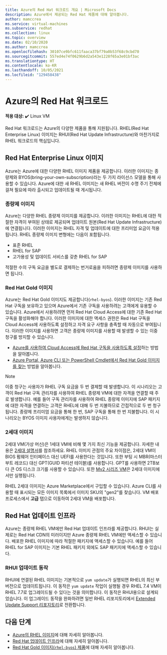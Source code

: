 ```yaml
---
title: Azure의 Red Hat 워크로드 개요 | Microsoft Docs
description: Azure에서 제공되는 Red Hat 제품에 대해 알아봅니다.
author: mamccrea
ms.service: virtual-machines
ms.subservice: redhat
ms.collection: linux
ms.topic: overview
ms.date: 02/10/2020
ms.author: mamccrea
ms.openlocfilehash: 30107ce9bfc611faaca37bf79a0b53f68c9cbd70
ms.sourcegitcommit: 557ed4e74f0629b6d2a543e1228f65a3e01bf3ac
ms.translationtype: HT
ms.contentlocale: ko-KR
ms.lasthandoff: 10/05/2021
ms.locfileid: "129458438"
---
```

# <a name="red-hat-workloads-on-azure"></a>Azure의 Red Hat 워크로드

**적용 대상:** :heavy_check_mark: Linux VM 

Red Hat 워크로드는 Azure의 다양한 제품을 통해 지원됩니다. RHEL(Red Hat Enterprise Linux) 이미지는 RHUI(Red Hat Update Infrastructure)와 마찬가지로 RHEL 워크로드의 핵심입니다.

## <a name="red-hat-enterprise-linux-images"></a>Red Hat Enterprise Linux 이미지

Azure는 Azure에 대한 다양한 RHEL 이미지 제품을 제공합니다. 이러한 이미지는 종량제와 BYOS(bring-your-own-subscription)라는 두 가지 라이선스 모델을 통해 사용할 수 있습니다. Azure에 대한 새 RHEL 이미지는 새 RHEL 버전이 수명 주기 전체에 걸쳐 필요에 따라 출시되고 업데이트될 때 게시됩니다.

### <a name="pay-as-you-go-images"></a>종량제 이미지

Azure는 다양한 RHEL 종량제 이미지를 제공합니다. 이러한 이미지는 RHEL에 대한 적절한 자격이 부여된 상태로 제공되며 업데이트 원본(Red Hat Update Infrastructure)에 연결됩니다. 이러한 이미지는 RHEL 자격 및 업데이트에 대한 프리미엄 요금이 적용됩니다. RHEL 종량제 이미지 변형에는 다음이 포함됩니다.

* 표준 RHEL
* RHEL for SAP
* 고가용성 및 업데이트 서비스를 갖춘 RHEL for SAP

적절한 수의 구독 요금을 별도로 결제하는 번거로움을 피하려면 종량제 이미지를 사용하면 됩니다.

### <a name="red-hat-gold-images"></a>Red Hat Gold 이미지

Azure는 Red Hat Gold 이미지도 제공합니다(`rhel-byos`). 이러한 이미지는 기존 Red Hat 구독을 보유하고 있으며 Azure에서 기존 구독을 사용하려는 고객에게 유용할 수 있습니다. Azure에서 사용하려면 먼저 Red Hat Cloud Access에 대한 기존 Red Hat 구독을 활성화해야 합니다. 이러한 이미지에 대한 액세스 권한은 Red Hat 구독을 Cloud Access에 사용하도록 설정하고 자격 요구 사항을 충족할 때 자동으로 부여됩니다. 이러한 이미지를 사용하면 고객은 종량제 이미지를 사용할 때 발생할 수 있는 이중 청구를 방지할 수 있습니다.
* [Azure를 사용하여 Cloud Access에 Red Hat 구독을 사용하도록 설정](https://access.redhat.com/documentation/en-us/red_hat_subscription_management/1/html/red_hat_cloud_access_reference_guide/red-hat-cloud-access-program-overview_cloud-access#ref_ca-unit-conversion_cloud-access)하는 방법을 알아봅니다.
* [Azure Portal, Azure CLI 또는 PowerShell Cmdlet에서 Red Hat Gold 이미지를 찾는](./byos.md) 방법을 알아봅니다.

> [!NOTE]
> 이중 청구는 사용자가 RHEL 구독 요금을 두 번 결제할 때 발생합니다. 이 시나리오는 고객이 Red Hat 구독 관리자를 사용하여 RHEL 종량제 VM에 대한 자격을 연결할 때 주로 발생합니다. 예를 들어 구독 관리자를 사용하여 RHEL 종량제 이미지에 SAP 패키지에 대한 자격을 연결하는 고객은 RHEL에 대해 두 번 지불하므로 간접적으로 두 번 청구됩니다. 종량제 프리미엄 요금을 통해 한 번, SAP 구독을 통해 한 번 지불합니다. 이 시나리오는 BYOS 이미지 사용자에게는 발생하지 않습니다.

### <a name="generation-2-images"></a>2세대 이미지

2세대 VM(가상 머신)은 1세대 VM에 비해 몇 가지 최신 기능을 제공합니다. 자세한 내용은 [2세대 설명서](../../generation-2.md)를 참조하세요. RHEL 이미지 관점의 주요 차이점은, 2세대 VM이 BIOS 펌웨어 인터페이스 대신 UEFI를 사용한다는 것입니다. 또한 부팅 시 MBR(마스터 부트 레코드) 대신 GPT(GUID 파티션 테이블)를 사용합니다. GPT를 사용하면 2TB보다 큰 OS 디스크 크기를 사용할 수 있습니다. 또한 [Mv2 시리즈 VM](../../mv2-series.md)은 2세대 이미지에서만 실행됩니다.

RHEL 2세대 이미지는 Azure Marketplace에서 구입할 수 있습니다. Azure CLI를 사용할 때 표시되는 모든 이미지 목록에서 이미지 SKU의 "gen2"를 찾습니다. VM 배포 프로세스에서 **고급** 탭으로 이동하여 2세대 VM을 배포합니다.

## <a name="red-hat-update-infrastructure"></a>Red Hat 업데이트 인프라

Azure는 종량제 RHEL VM에만 Red Hat 업데이트 인프라를 제공합니다. RHUI는 실제로는 Red Hat CDN의 미러이지만 Azure 종량제 RHEL VM에만 액세스할 수 있습니다. 배포한 RHEL 이미지에 따라 적절한 패키지에 액세스할 수 있습니다. 예를 들어 RHEL for SAP 이미지는 기본 RHEL 패키지 외에도 SAP 패키지에 액세스할 수 있습니다.

### <a name="rhui-update-behavior"></a>RHUI 업데이트 동작

RHUI에 연결된 RHEL 이미지는 기본적으로 `yum update`가 실행되면 RHEL의 최신 부 버전으로 업데이트됩니다. 이 동작은 `yum update` 작업이 실행될 경우 RHEL 7.4 VM이 RHEL 7.7로 업그레이드될 수 있다는 것을 의미합니다. 이 동작은 RHUI용으로 설계되었습니다. 이 업그레이드 동작을 완화하려면 일반 RHEL 리포지토리에서 [Extended Update Support 리포지토리](./redhat-rhui.md#rhel-eus-and-version-locking-rhel-vms)로 전환합니다.

## <a name="next-steps"></a>다음 단계

* [Azure의 RHEL 이미지](./redhat-images.md)에 대해 자세히 알아봅니다.
* [Red Hat 업데이트 인프라](./redhat-rhui.md)에 대해 자세히 알아봅니다.
* [Red Hat Gold 이미지(`rhel-byos`) 제품](./byos.md)에 대해 자세히 알아봅니다.
